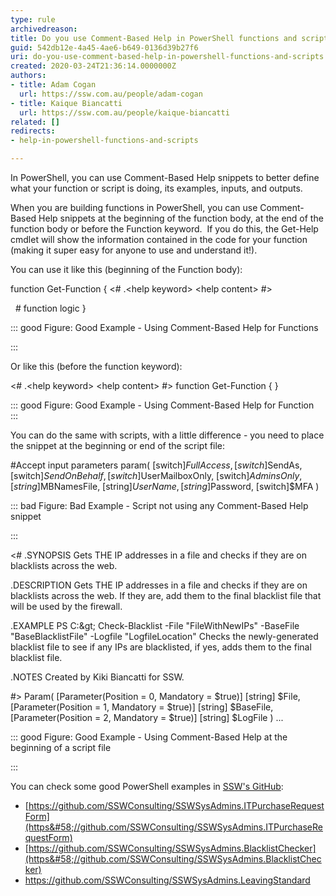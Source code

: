 ```yaml
---
type: rule
archivedreason: 
title: Do you use Comment-Based Help in PowerShell functions and scripts?
guid: 542db12e-4a45-4ae6-b649-0136d39b27f6
uri: do-you-use-comment-based-help-in-powershell-functions-and-scripts
created: 2020-03-24T21:36:14.0000000Z
authors:
- title: Adam Cogan
  url: https://ssw.com.au/people/adam-cogan
- title: Kaique Biancatti
  url: https://ssw.com.au/people/kaique-biancatti
related: []
redirects:
- help-in-powershell-functions-and-scripts

---
```


In PowerShell, you can use Comment-Based Help snippets to better define what your function or script is doing, its examples, inputs, and outputs.

When you are building functions in PowerShell, you can use Comment-Based Help snippets at the beginning of the function body, at the end of the function body or before the Function keyword. 
If you do this, the Get-Help cmdlet will show the information contained in the code for your function (making it super easy for anyone to use and understand it!).

You can use it like this (beginning of the Function body):


<!--endintro-->

function Get-Function
{
&lt;#
.&lt;help keyword&gt;
&lt;help content&gt;
#&gt;

  # function logic
}

::: good
Figure: Good Example - Using Comment-Based Help for Functions

:::

Or like this (before the function keyword):

&lt;#
.&lt;help keyword&gt;
&lt;help content&gt;
#&gt;
function Get-Function { }

::: good
Figure: Good Example - Using Comment-Based Help for Function  
:::

You can do the same with scripts, with a little difference - you need to place the snippet at the beginning or end of the script file:

#Accept input parameters
param(
[switch]$FullAccess,
[switch]$SendAs,
[switch]$SendOnBehalf,
[switch]$UserMailboxOnly,
[switch]$AdminsOnly,
[string]$MBNamesFile,
[string]$UserName,
[string]$Password,
[switch]$MFA
)

::: bad
Figure: Bad Example - Script not using any Comment-Based Help snippet

:::

&lt;#
.SYNOPSIS
Gets THE IP addresses in a file and checks if they are on blacklists across the web.

.DESCRIPTION
Gets THE IP addresses in a file and checks if they are on blacklists across the web. If they are, add them to the final blacklist file that will be used by the firewall.

.EXAMPLE
PS C:\&gt; Check-Blacklist -File "FileWithNewIPs" -BaseFile "BaseBlacklistFile" -Logfile "LogfileLocation"
Checks the newly-generated blacklist file to see if any IPs are blacklisted, if yes, adds them to the final blacklist file.

.NOTES
Created by Kiki Biancatti for SSW.

#&gt;
Param(
[Parameter(Position = 0, Mandatory = $true)]
[string] $File,
[Parameter(Position = 1, Mandatory = $true)]
[string] $BaseFile,
[Parameter(Position = 2, Mandatory = $true)]
[string] $LogFile
) ...

::: good
Figure: Good Example - Using Comment-Based Help at the beginning of a script file

:::

You can check some good PowerShell examples in     [SSW's GitHub](https&#58;//github.com/SSWConsulting):

* [https://github.com/SSWConsulting/SSWSysAdmins.ITPurchaseRequestForm](https&#58;//github.com/SSWConsulting/SSWSysAdmins.ITPurchaseRequestForm)
* [https://github.com/SSWConsulting/SSWSysAdmins.BlacklistChecker](https&#58;//github.com/SSWConsulting/SSWSysAdmins.BlacklistChecker)
* https://github.com/SSWConsulting/SSWSysAdmins.LeavingStandard

